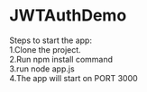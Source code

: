 # JWTAuthDemo

Steps to start the app:  
  1.Clone the project.  
  2.Run npm install command  
  3.run node app.js  
  4.The app will start on PORT 3000  
